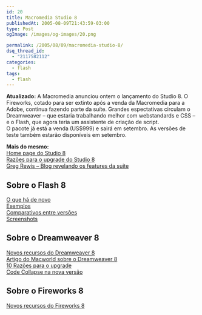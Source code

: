 ```yaml
---
id: 20
title: Macromedia Studio 8
publishedAt: 2005-08-09T21:43:59-03:00
type: Post
ogImage: /images/og-images/20.png

permalink: /2005/08/09/macromedia-studio-8/
dsq_thread_id:
  - "2117582112"
categories:
  - flash
tags:
  - flash
---
```

**Atualizado:** A Macromedia anunciou ontem o lançamento do Studio 8. O Fireworks, cotado para ser extinto após a venda da Macromedia para a Adobe, continua fazendo parte da suíte. Grandes espectativas circulam o Dreamweaver – que estaria trabalhando melhor com webstandards e CSS – e o Flash, que agora teria um assistente de criação de script.  
O pacote já está a venda (US$999) e sairá em setembro. As versões de teste também estarão disponíveis em setembro.

**Mais do mesmo:**  
[Home page do Studio 8](http://www.macromedia.com/software/studio/)  
[Razões para o upgrade do Studio 8](http://www.lordalex.org/2005/08/top-10-reasons-to-upgrade-to-studio-8.php)  
[Greg Rewis – Blog revelando os features da suite](http://weblogs.macromedia.com/grewis/)

## Sobre o Flash 8

[O que há de novo](http://www.macromedia.com/devnet/mx/flash/articles/whatsnew_8.html)  
[Exemplos](http://www.franto.com/blog2/collected-links-to-maelstrom-examples)  
[Comparativos entre versões](http://www.macromedia.com/store/en_us/popup/software/flash/comparison.html)  
[Screenshots](http://www.flashmagazine.com/1132.htm)

## Sobre o Dreamweaver 8

[Novos recursos do Dreamweaver 8](http://www.macromedia.com/devnet/mx/dreamweaver/articles/dw8_newfeatures.html)  
[Artigo do Macworld sobre o Dreamweaver 8](http://www.macworld.com/news/2005/08/07/dwfirstlook/index.php)  
[10 Razões para o upgrade](http://www.interaktonline.com/blogs/alexandru/index.php?view=article&id_art=73)  
[Code Collapse na nova versão](http://weblogs.macromedia.com/grewis/archives/2005/08/studio_8_dreamw.cfm)

## Sobre o Fireworks 8

[Novos recursos do Fireworks 8](http://www.macromedia.com/devnet/mx/fireworks/articles/fw8_newfeatures.html)
